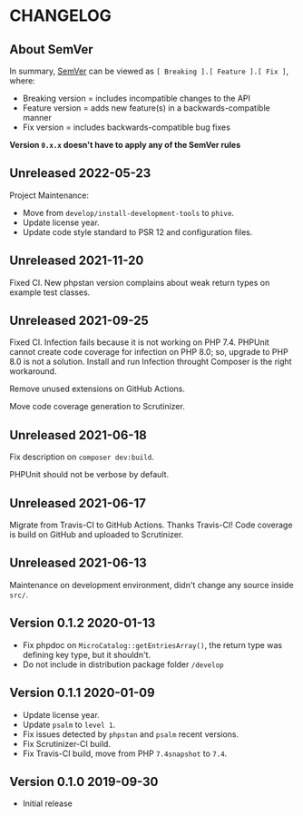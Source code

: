 # CHANGELOG

## About SemVer

In summary, [SemVer](https://semver.org/) can be viewed as `[ Breaking ].[ Feature ].[ Fix ]`, where:

- Breaking version = includes incompatible changes to the API
- Feature version = adds new feature(s) in a backwards-compatible manner
- Fix version = includes backwards-compatible bug fixes

**Version `0.x.x` doesn't have to apply any of the SemVer rules**

## Unreleased 2022-05-23

Project Maintenance:

- Move from `develop/install-development-tools` to `phive`.
- Update license year.
- Update code style standard to PSR 12 and configuration files.

## Unreleased 2021-11-20

Fixed CI. New phpstan version complains about weak return types on example test classes.

## Unreleased 2021-09-25

Fixed CI. Infection fails because it is not working on PHP 7.4.
PHPUnit cannot create code coverage for infection on PHP 8.0; so, upgrade to PHP 8.0 is not a solution.
Install and run Infection throught Composer is the right workaround.

Remove unused extensions on GitHub Actions.

Move code coverage generation to Scrutinizer.

## Unreleased 2021-06-18

Fix description on `composer dev:build`.

PHPUnit should not be verbose by default.

## Unreleased 2021-06-17

Migrate from Travis-CI to GitHub Actions. Thanks Travis-CI!
Code coverage is build on GitHub and uploaded to Scrutinizer.

## Unreleased 2021-06-13

Maintenance on development environment, didn't change any source inside `src/`.

## Version 0.1.2 2020-01-13

- Fix phpdoc on `MicroCatalog::getEntriesArray()`, the return type was defining key type, but it shouldn't.
- Do not include in distribution package folder `/develop`

## Version 0.1.1 2020-01-09

- Update license year.
- Update `psalm` to `level 1`.
- Fix issues detected by `phpstan` and `psalm` recent versions.
- Fix Scrutinizer-CI build.
- Fix Travis-CI build, move from PHP `7.4snapshot` to `7.4`.

## Version 0.1.0 2019-09-30

- Initial release
